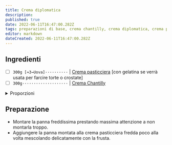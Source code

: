 ```yaml
---
title: Crema diplomatica
description: 
published: true
date: 2022-06-11T16:47:00.282Z
tags: preparazioni di base, crema chantilly, crema diplomatica, crema pasticciera
editor: markdown
dateCreated: 2022-06-11T16:47:00.282Z
---
```


## Ingredienti

* [ ] `300g [≈3→Uova]··········` | [Crema pasticciera](/base/crema_pasticciera) [con gelatina se verrà usata per farcire torte o crostate]
* [ ] `300g····················` | [Crema Chantilly](/base/crema_chantilly)

<details><summary>Proporzioni</summary>

**Crema pasticciera** (`g`) = `n`

* [ ] `n·······················` | Crema Chantilly

</details>

## Preparazione

* Montare la panna freddissima prestando massima attenzione a non montarla troppo.
* Aggiungere la panna montata alla crema pasticciera fredda poco alla volta mescolando delicatamente con la frusta.